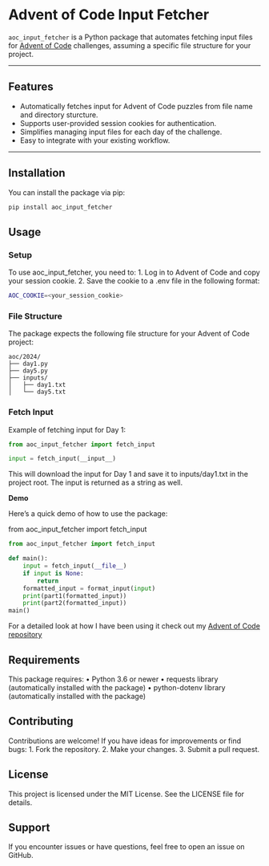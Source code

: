 # Advent of Code Input Fetcher

`aoc_input_fetcher` is a Python package that automates fetching input files for [Advent of Code](https://adventofcode.com) challenges, assuming a specific file structure for your project.

---

## Features

- Automatically fetches input for Advent of Code puzzles from file name and directory sturcture.
- Supports user-provided session cookies for authentication.
- Simplifies managing input files for each day of the challenge.
- Easy to integrate with your existing workflow.

---

## Installation

You can install the package via pip:

```bash
pip install aoc_input_fetcher
```

## Usage

### Setup

To use aoc_input_fetcher, you need to:
	1.	Log in to Advent of Code and copy your session cookie.
	2.	Save the cookie to a .env file in the following format:
```bash
AOC_COOKIE=<your_session_cookie>
```


### File Structure

The package expects the following file structure for your Advent of Code project:


```
aoc/2024/
├── day1.py
├── day5.py
├── inputs/
│   ├── day1.txt
│   └── day5.txt
```
### Fetch Input

Example of fetching input for Day 1:
```python
from aoc_input_fetcher import fetch_input

input = fetch_input(__input__)
```
This will download the input for Day 1 and save it to inputs/day1.txt in the project root. The input is returned as a string as well.

**Demo**

Here’s a quick demo of how to use the package:

from aoc_input_fetcher import fetch_input
```python
from aoc_input_fetcher import fetch_input

def main():
    input = fetch_input(__file__)
    if input is None:
        return
    formatted_input = format_input(input)
    print(part1(formatted_input))
    print(part2(formatted_input))
main()
```
For a detailed look at how I have been using it check out my [Advent of Code repository](https://github.com/mourud/advent-of-code/tree/main/2024)

## Requirements
This package requires:
	•	Python 3.6 or newer
	•	requests library (automatically installed with the package)
    •   python-dotenv library (automatically installed with the package)

## Contributing
Contributions are welcome! If you have ideas for improvements or find bugs:
	1.	Fork the repository.
	2.	Make your changes.
	3.	Submit a pull request.

## License
This project is licensed under the MIT License. See the LICENSE file for details.

## Support
If you encounter issues or have questions, feel free to open an issue on GitHub.

